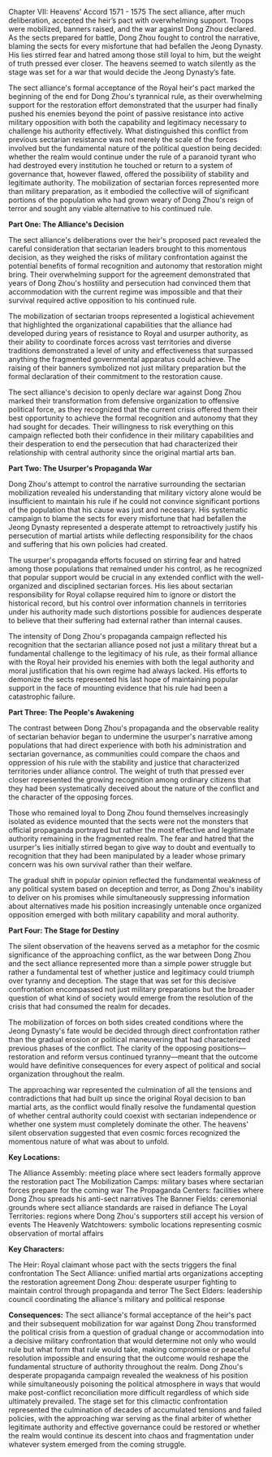 Chapter VII: Heavens’ Accord  1571 - 1575
The sect alliance, after much deliberation, accepted the heir’s pact with overwhelming support. Troops were mobilized, banners raised, and the war against Dong Zhou declared. As the sects prepared for battle, Dong Zhou fought to control the narrative, blaming the sects for every misfortune that had befallen the Jeong Dynasty. His lies stirred fear and hatred among those still loyal to him, but the weight of truth pressed ever closer. The heavens seemed to watch silently as the stage was set for a war that would decide the Jeong Dynasty’s fate.

The sect alliance's formal acceptance of the Royal heir's pact marked the beginning of the end for Dong Zhou's tyrannical rule, as their overwhelming support for the restoration effort demonstrated that the usurper had finally pushed his enemies beyond the point of passive resistance into active military opposition with both the capability and legitimacy necessary to challenge his authority effectively. What distinguished this conflict from previous sectarian resistance was not merely the scale of the forces involved but the fundamental nature of the political question being decided: whether the realm would continue under the rule of a paranoid tyrant who had destroyed every institution he touched or return to a system of governance that, however flawed, offered the possibility of stability and legitimate authority. The mobilization of sectarian forces represented more than military preparation, as it embodied the collective will of significant portions of the population who had grown weary of Dong Zhou's reign of terror and sought any viable alternative to his continued rule.

**Part One: The Alliance's Decision**

The sect alliance's deliberations over the heir's proposed pact revealed the careful consideration that sectarian leaders brought to this momentous decision, as they weighed the risks of military confrontation against the potential benefits of formal recognition and autonomy that restoration might bring. Their overwhelming support for the agreement demonstrated that years of Dong Zhou's hostility and persecution had convinced them that accommodation with the current regime was impossible and that their survival required active opposition to his continued rule.

The mobilization of sectarian troops represented a logistical achievement that highlighted the organizational capabilities that the alliance had developed during years of resistance to Royal and usurper authority, as their ability to coordinate forces across vast territories and diverse traditions demonstrated a level of unity and effectiveness that surpassed anything the fragmented governmental apparatus could achieve. The raising of their banners symbolized not just military preparation but the formal declaration of their commitment to the restoration cause.

The sect alliance's decision to openly declare war against Dong Zhou marked their transformation from defensive organization to offensive political force, as they recognized that the current crisis offered them their best opportunity to achieve the formal recognition and autonomy that they had sought for decades. Their willingness to risk everything on this campaign reflected both their confidence in their military capabilities and their desperation to end the persecution that had characterized their relationship with central authority since the original martial arts ban.

**Part Two: The Usurper's Propaganda War**

Dong Zhou's attempt to control the narrative surrounding the sectarian mobilization revealed his understanding that military victory alone would be insufficient to maintain his rule if he could not convince significant portions of the population that his cause was just and necessary. His systematic campaign to blame the sects for every misfortune that had befallen the Jeong Dynasty represented a desperate attempt to retroactively justify his persecution of martial artists while deflecting responsibility for the chaos and suffering that his own policies had created.

The usurper's propaganda efforts focused on stirring fear and hatred among those populations that remained under his control, as he recognized that popular support would be crucial in any extended conflict with the well-organized and disciplined sectarian forces. His lies about sectarian responsibility for Royal collapse required him to ignore or distort the historical record, but his control over information channels in territories under his authority made such distortions possible for audiences desperate to believe that their suffering had external rather than internal causes.

The intensity of Dong Zhou's propaganda campaign reflected his recognition that the sectarian alliance posed not just a military threat but a fundamental challenge to the legitimacy of his rule, as their formal alliance with the Royal heir provided his enemies with both the legal authority and moral justification that his own regime had always lacked. His efforts to demonize the sects represented his last hope of maintaining popular support in the face of mounting evidence that his rule had been a catastrophic failure.

**Part Three: The People's Awakening**

The contrast between Dong Zhou's propaganda and the observable reality of sectarian behavior began to undermine the usurper's narrative among populations that had direct experience with both his administration and sectarian governance, as communities could compare the chaos and oppression of his rule with the stability and justice that characterized territories under alliance control. The weight of truth that pressed ever closer represented the growing recognition among ordinary citizens that they had been systematically deceived about the nature of the conflict and the character of the opposing forces.

Those who remained loyal to Dong Zhou found themselves increasingly isolated as evidence mounted that the sects were not the monsters that official propaganda portrayed but rather the most effective and legitimate authority remaining in the fragmented realm. The fear and hatred that the usurper's lies initially stirred began to give way to doubt and eventually to recognition that they had been manipulated by a leader whose primary concern was his own survival rather than their welfare.

The gradual shift in popular opinion reflected the fundamental weakness of any political system based on deception and terror, as Dong Zhou's inability to deliver on his promises while simultaneously suppressing information about alternatives made his position increasingly untenable once organized opposition emerged with both military capability and moral authority.

**Part Four: The Stage for Destiny**

The silent observation of the heavens served as a metaphor for the cosmic significance of the approaching conflict, as the war between Dong Zhou and the sect alliance represented more than a simple power struggle but rather a fundamental test of whether justice and legitimacy could triumph over tyranny and deception. The stage that was set for this decisive confrontation encompassed not just military preparations but the broader question of what kind of society would emerge from the resolution of the crisis that had consumed the realm for decades.

The mobilization of forces on both sides created conditions where the Jeong Dynasty's fate would be decided through direct confrontation rather than the gradual erosion or political maneuvering that had characterized previous phases of the conflict. The clarity of the opposing positions—restoration and reform versus continued tyranny—meant that the outcome would have definitive consequences for every aspect of political and social organization throughout the realm.

The approaching war represented the culmination of all the tensions and contradictions that had built up since the original Royal decision to ban martial arts, as the conflict would finally resolve the fundamental question of whether central authority could coexist with sectarian independence or whether one system must completely dominate the other. The heavens' silent observation suggested that even cosmic forces recognized the momentous nature of what was about to unfold.

**Key Locations:**

The Alliance Assembly: meeting place where sect leaders formally approve the restoration pact The Mobilization Camps: military bases where sectarian forces prepare for the coming war The Propaganda Centers: facilities where Dong Zhou spreads his anti-sect narratives The Banner Fields: ceremonial grounds where sect alliance standards are raised in defiance The Loyal Territories: regions where Dong Zhou's supporters still accept his version of events The Heavenly Watchtowers: symbolic locations representing cosmic observation of mortal affairs

**Key Characters:**

The Heir: Royal claimant whose pact with the sects triggers the final confrontation The Sect Alliance: unified martial arts organizations accepting the restoration agreement Dong Zhou: desperate usurper fighting to maintain control through propaganda and terror The Sect Elders: leadership council coordinating the alliance's military and political response

**Consequences:** The sect alliance's formal acceptance of the heir's pact and their subsequent mobilization for war against Dong Zhou transformed the political crisis from a question of gradual change or accommodation into a decisive military confrontation that would determine not only who would rule but what form that rule would take, making compromise or peaceful resolution impossible and ensuring that the outcome would reshape the fundamental structure of authority throughout the realm. Dong Zhou's desperate propaganda campaign revealed the weakness of his position while simultaneously poisoning the political atmosphere in ways that would make post-conflict reconciliation more difficult regardless of which side ultimately prevailed. The stage set for this climactic confrontation represented the culmination of decades of accumulated tensions and failed policies, with the approaching war serving as the final arbiter of whether legitimate authority and effective governance could be restored or whether the realm would continue its descent into chaos and fragmentation under whatever system emerged from the coming struggle.